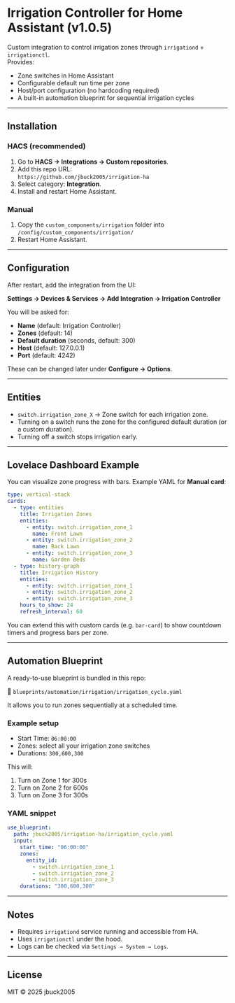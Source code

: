 # Irrigation Controller for Home Assistant (v1.0.5)

Custom integration to control irrigation zones through `irrigationd` + `irrigationctl`.  
Provides:
- Zone switches in Home Assistant
- Configurable default run time per zone
- Host/port configuration (no hardcoding required)
- A built-in automation blueprint for sequential irrigation cycles

---

## Installation

### HACS (recommended)
1. Go to **HACS → Integrations → Custom repositories**.
2. Add this repo URL:  
   `https://github.com/jbuck2005/irrigation-ha`
3. Select category: **Integration**.
4. Install and restart Home Assistant.

### Manual
1. Copy the `custom_components/irrigation` folder into  
   `/config/custom_components/irrigation/`
2. Restart Home Assistant.

---

## Configuration

After restart, add the integration from the UI:

**Settings → Devices & Services → Add Integration → Irrigation Controller**

You will be asked for:
- **Name** (default: Irrigation Controller)
- **Zones** (default: 14)
- **Default duration** (seconds, default: 300)
- **Host** (default: 127.0.0.1)
- **Port** (default: 4242)

These can be changed later under **Configure → Options**.

---

## Entities

- `switch.irrigation_zone_X` → Zone switch for each irrigation zone.
- Turning on a switch runs the zone for the configured default duration (or a custom duration).
- Turning off a switch stops irrigation early.

---

## Lovelace Dashboard Example

You can visualize zone progress with bars. Example YAML for **Manual card**:

```yaml
type: vertical-stack
cards:
  - type: entities
    title: Irrigation Zones
    entities:
      - entity: switch.irrigation_zone_1
        name: Front Lawn
      - entity: switch.irrigation_zone_2
        name: Back Lawn
      - entity: switch.irrigation_zone_3
        name: Garden Beds
  - type: history-graph
    title: Irrigation History
    entities:
      - entity: switch.irrigation_zone_1
      - entity: switch.irrigation_zone_2
      - entity: switch.irrigation_zone_3
    hours_to_show: 24
    refresh_interval: 60
```

You can extend this with custom cards (e.g. `bar-card`) to show countdown timers
and progress bars per zone.

---

## Automation Blueprint

A ready-to-use blueprint is bundled in this repo:

📂 `blueprints/automation/irrigation/irrigation_cycle.yaml`

It allows you to run zones sequentially at a scheduled time.

### Example setup

- Start Time: `06:00:00`
- Zones: select all your irrigation zone switches
- Durations: `300,600,300`

This will:
1. Turn on Zone 1 for 300s
2. Turn on Zone 2 for 600s
3. Turn on Zone 3 for 300s

### YAML snippet

```yaml
use_blueprint:
  path: jbuck2005/irrigation-ha/irrigation_cycle.yaml
  input:
    start_time: "06:00:00"
    zones:
      entity_id:
        - switch.irrigation_zone_1
        - switch.irrigation_zone_2
        - switch.irrigation_zone_3
    durations: "300,600,300"
```

---

## Notes

- Requires `irrigationd` service running and accessible from HA.
- Uses `irrigationctl` under the hood.
- Logs can be checked via `Settings → System → Logs`.

---

## License

MIT © 2025 jbuck2005
